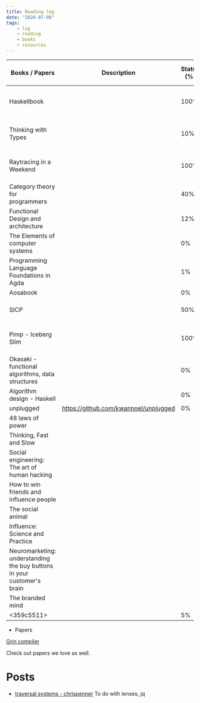 ```yaml
---
title: Reading log
date: "2020-07-08"
tags:
    - log
    - reading
    - books
    - resources
---
```


| Books / Papers                                                         | Description                           | Status (%) | Duration (FROM - TO)    |
|------------------------------------------------------------------------|---------------------------------------|------------|-------------------------|
| Haskellbook                                                            |                                       | 100%       | 01-08-2018 - 01-08-2019 |
| Thinking with Types                                                    |                                       | 10%        | 01-02-2020 - 01-03-2020 |
| Raytracing in a Weekend                                                |                                       | 100%       | 04-07-2020 - 19-07-2020 |
| Category theory for programmers                                        |                                       | 40%        | 05-05-2020 - Now        |
| Functional Design and architecture                                     |                                       | 12%        | 25-06-2020 - Now        |
| The Elements of computer systems                                       |                                       | 0%         |                         |
| Programming Language Foundations in Agda                               |                                       | 1%         | 02-07-2020 - Now        |
| Aosabook                                                               |                                       | 0%         | -                       |
| SICP                                                                   |                                       | 50%        | 02-08-2020 - Now        |
| Pimp - Iceberg Slim                                                    |                                       | 100%       | 19-08-2020 - 26-08-2020 |
| Okasaki - functional algorithms, data structures                       |                                       | 0%         | -                       |
| Algorithm design - Haskell                                             |                                       | 0%         | -                       |
| unplugged                                                              | https://github.com/kwannoel/unplugged | 0%         | -                       |
| 48 laws of power                                                       |                                       |            |                         |
| Thinking, Fast and Slow                                                |                                       |            |                         |
| Social engineering: The art of human hacking                           |                                       |            |                         |
| How to win friends and influence people                                |                                       |            |                         |
| The social animal                                                      |                                       |            |                         |
| Influence: Science and Practice                                        |                                       |            |                         |
| Neuromarketing: understanding the buy buttons in your customer's brain |                                       |            |                         |
| The branded mind                                                       |                                       |            |                         |
| <359c5511>                                                    |                                       | 5%         |                         |

- Papers

[Grin compiler](https://nbviewer.jupyter.org/github/grin-compiler/grin/blob/master/papers/The%20GRIN%20Project.pdf)

Check out papers we love as well.

# Posts

- [traversal systems - chrispenner](https://chrispenner.ca/posts/traversal-systems)
  To do with lenses, jq
  

